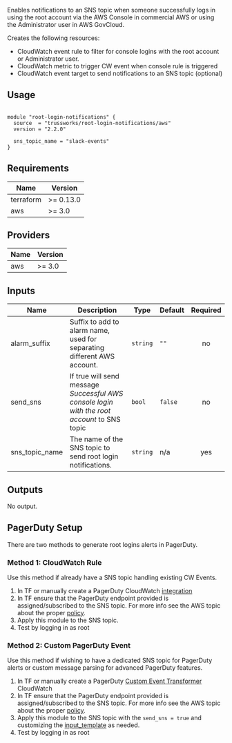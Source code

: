 <!-- BEGIN_TF_DOCS -->
Enables notifications to an SNS topic when someone successfully logs in using the root account via the AWS Console in commercial AWS or using the Administrator user in AWS GovCloud.

Creates the following resources:

* CloudWatch event rule to filter for console logins with the root account or Administrator user.
* CloudWatch metric to trigger CW event when console rule is triggered
* CloudWatch event target to send notifications to an SNS topic (optional)

## Usage

```hcl

module "root-login-notifications" {
  source  = "trussworks/root-login-notifications/aws"
  version = "2.2.0"

  sns_topic_name = "slack-events"
}
```

## Requirements

| Name | Version |
|------|---------|
| terraform | >= 0.13.0 |
| aws | >= 3.0 |

## Providers

| Name | Version |
|------|---------|
| aws | >= 3.0 |

## Inputs

| Name | Description | Type | Default | Required |
|------|-------------|------|---------|:--------:|
| alarm\_suffix | Suffix to add to alarm name, used for separating different AWS account. | `string` | `""` | no |
| send\_sns | If true will send message *Successful AWS console login with the root account* to SNS topic | `bool` | `false` | no |
| sns\_topic\_name | The name of the SNS topic to send root login notifications. | `string` | n/a | yes |

## Outputs

No output.

<!-- END OF PRE-COMMIT-TERRAFORM DOCS HOOK -->



## PagerDuty Setup

There are two methods to generate root logins alerts in PagerDuty.

### Method 1: CloudWatch Rule

Use this method if already have a SNS topic handling existing CW Events.

1. In TF or manually create a PagerDuty CloudWatch [integration](https://support.pagerduty.com/docs/aws-cloudwatch-integration-guide#section-integrating-with-a-pager-duty-service)
1. In TF ensure that the PagerDuty endpoint provided is assigned/subscribed to the SNS topic. For more info see the AWS topic about the proper [policy](https://docs.aws.amazon.com/AmazonCloudWatch/latest/events/CWE_Troubleshooting.html#RuleTriggeredMoreThanOnce).
1. Apply this module to the SNS topic.
1. Test by logging in as root



### Method 2: Custom PagerDuty Event

Use this method if wishing to have a dedicated SNS topic for PagerDuty alerts or custom message parsing for advanced PagerDuty features.

1. In TF or manually create a PagerDuty [Custom Event Transformer](https://v2.developer.pagerduty.com/docs/cet) CloudWatch
1. In TF ensure that the PagerDuty endpoint provided is assigned/subscribed to the SNS topic. For more info see the AWS topic about the proper [policy](https://docs.aws.amazon.com/AmazonCloudWatch/latest/events/CWE_Troubleshooting.html#RuleTriggeredMoreThanOnce).
1. Apply this module to the SNS topic with the `send_sns = true` and customizing the [input_template](https://github.com/trussworks/terraform-aws-root-login-notifications/blob/master/main.tf#L46) as needed.
1. Test by logging in as root

